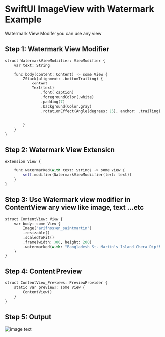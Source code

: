 # SwiftUI ImageView with Watermark Example

Watermark View Modifer you can use any view

## Step 1: Watermark View Modifier


```python
struct WatermarkViewModiifier: ViewModifier {
    var text: String

    func body(content: Content) -> some View {
        ZStack(alignment: .bottomTrailing) {
            content
            Text(text)
                .font(.caption)
                .foregroundColor(.white)
                .padding(7)
                .background(Color.gray)
                .rotationEffect(Angle(degrees: 25), anchor: .trailing)
            
               
        }
    }
}
```

## Step 2: Watermark View Extension

```python
extension View {
    
    func watermarked(with text: String) -> some View {
        self.modifier(WatermarkViewModiifier(text: text))
    }
}
```

## Step 3: Use Watermark view modifier in ContentView any view like image, text ...etc

```python
struct ContentView: View {
    var body: some View {
        Image("arifhossen_saintmartin")
        .resizable()
        .scaledToFit()
        .frame(width: 300, height: 200)
        .watermarked(with: "Bangladesh St. Martin's Island Chera Dip!!!!")
    }
}
```

## Step 4: Content Preview

```python
struct ContentView_Previews: PreviewProvider {
    static var previews: some View {
        ContentView()
    }
}

```

## Step 5: Output

![image text](http://arifhossen.net/github_images/watermark_image.png)

